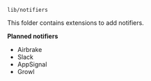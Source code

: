 `lib/notifiers`

This folder contains extensions to add notifiers.

**Planned notifiers**
- Airbrake
- Slack
- AppSignal
- Growl
